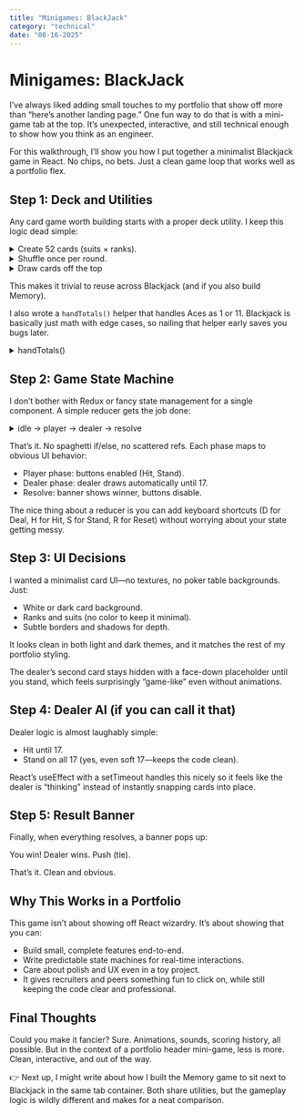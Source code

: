 ```yaml
---
title: "Minigames: BlackJack"
category: "technical"
date: "08-16-2025"
---
```


# Minigames: BlackJack

I’ve always liked adding small touches to my portfolio that show off more than “here’s another landing page.” One fun way to do that is with a mini-game tab at the top. It’s unexpected, interactive, and still technical enough to show how you think as an engineer.

For this walkthrough, I’ll show you how I put together a minimalist Blackjack game in React. No chips, no bets. Just a clean game loop that works well as a portfolio flex.

## Step 1: Deck and Utilities

Any card game worth building starts with a proper deck utility. I keep this logic dead simple:

<details>
  <summary>Create 52 cards (suits × ranks).</summary>

```tsx
  export type Suit = React.ReactNode;
  export type Rank = "A" | "2" | "3" | "4" | "5" | "6" | "7" | "8" | "9" | "10" | "J" | "Q" | "K";
  export type Card = { suit: Suit; rank: Rank };
  export type Deck = Card[];

  // used lucide-react for suite icons
  const SUITS: Suit[] = [
  <Spade key="spade" />,
  <Club key="club" />,
  <Diamond key="diamond" />,
  <Heart key="heart" />,
  ];

  const RANKS: Rank[] = ["A", "2", "3", "4", "5", "6", "7", "8", "9", "10", "J", "Q", "K"];

```

</details>

<details>
  <summary>Shuffle once per round.</summary>

```tsx
function shuffle<T>(array: T[]): T[] {
const arr = [...array];
for (let i = arr.length - 1; i > 0; i--) {
  const j = Math.floor(Math.random() * (i + 1));
  [arr[i], arr[j]] = [arr[j], arr[i]];
}
return arr;
}

function makeDeck(): Deck {
const d: Deck = [];
for (const s of SUITS) {
  for (const r of RANKS) d.push({ suit: s, rank: r });
}
return shuffle(d);
}
```

</details>

<details>
<summary>Draw cards off the top</summary>

```tsx
function draw(deck: Deck, n = 1): { cards: Card[]; deck: Deck } {
  return { cards: deck.slice(0, n), deck: deck.slice(n) };
}

function cardValue(rank: Rank): number {
  if (rank === "A") return 11; // handle totals in helper function
  if (["K", "Q", "J"].includes(rank)) return 10;
  return parseInt(rank, 10);
}
```

</details>

This makes it trivial to reuse across Blackjack (and if you also build Memory).

I also wrote a `handTotals()` helper that handles Aces as 1 or 11. Blackjack is basically just math with edge cases, so nailing that helper early saves you bugs later.

<details>
  <summary>handTotals()</summary>

  ```tsx
  function handTotals(cards: Card[]): { total: number; soft: boolean } {
  // Start by counting all aces as 11, then reduce by 10 while busting
  let total = 0;
  let aces = 0;
  for (const c of cards) {
    if (c.rank === "A") aces++;
    total += cardValue(c.rank);
  }
  while (total > 21 && aces > 0) {
    total -= 10; // make one ace count as 1 instead of 11
    aces--;
  }
  const soft = cards.some((c) => c.rank === "A") && total <= 21 && aces > 0; // at least one ace counted as 11
  return { total, soft };
}
  ```
</details>

## Step 2: Game State Machine

<!-- <details>
  <summary></summary>
  ```tsx
  ```
</details> -->

I don’t bother with Redux or fancy state management for a single component. A simple reducer gets the job done:

<details>
  <summary>idle → player → dealer → resolve</summary>
  
  ```tsx
  type Phase = "idle" | "player" | "dealer" | "resolve";

  type State = {
    deck: Deck;
    player: Card[];
    dealer: Card[];
    phase: Phase;
    revealDealerHole: boolean;
    result: "win" | "lose" | "push" | null;
    rounds: number;
  };

  const initialState: State = {
    deck: makeDeck(),
    player: [],
    dealer: [],
    phase: "idle",
    revealDealerHole: false,
    result: null,
    rounds: 0,
  };

  type Action =
    | { type: "DEAL" }
    | { type: "HIT" }
    | { type: "STAND" }
    | { type: "DEALER_TURN" }
    | { type: "RESOLVE" }
    | { type: "NEW_ROUND" };

  function reducer(state: State, action: Action): State {
    switch (action.type) {
      case "DEAL": {
        let deck = state.deck;
        if (deck.length < 15) deck = makeDeck();
        const a = draw(deck, 2);
        const b = draw(a.deck, 2);
        return {
          ...state,
          deck: b.deck,
          player: a.cards,
          dealer: b.cards,
          phase: "player",
          revealDealerHole: false,
          result: null,
          rounds: state.rounds + 1,
        };
      }
      case "HIT": {
        if (state.phase !== "player") return state;
        const { cards, deck } = draw(state.deck, 1);
        const player = [...state.player, ...cards];
        const { total } = handTotals(player);
        if (total > 21) {
          return { ...state, deck, player, phase: "resolve", revealDealerHole: true, result: "lose" };
        }
        return { ...state, deck, player };
      }
      case "STAND": {
        if (state.phase !== "player") return state;
        return { ...state, phase: "dealer", revealDealerHole: true };
      }
      case "DEALER_TURN": {
        if (state.phase !== "dealer") return state;
        const { total } = handTotals(state.dealer);
        if (total >= 17) {
          return { ...state, phase: "resolve" };
        }
        const { cards, deck } = draw(state.deck, 1);
        return { ...state, deck, dealer: [...state.dealer, ...cards] };
      }
      case "RESOLVE": {
        const pt = handTotals(state.player).total;
        const dt = handTotals(state.dealer).total;
        let result: State["result"] = null;
        if (pt > 21) result = "lose";
        else if (dt > 21) result = "win";
        else if (pt > dt) result = "win";
        else if (pt < dt) result = "lose";
        else result = "push";
        return { ...state, phase: "resolve", result };
      }
      case "NEW_ROUND": {
        return {
          ...state,
          player: [],
          dealer: [],
          phase: "idle",
          revealDealerHole: false,
          result: null,
        };
      }
      default:
        return state;
    }
  }
  ```
</details>

That’s it. No spaghetti if/else, no scattered refs. Each phase maps to obvious UI behavior:

- Player phase: buttons enabled (Hit, Stand).
- Dealer phase: dealer draws automatically until 17.
- Resolve: banner shows winner, buttons disable.

The nice thing about a reducer is you can add keyboard shortcuts (D for Deal, H for Hit, S for Stand, R for Reset) without worrying about your state getting messy.

## Step 3: UI Decisions

I wanted a minimalist card UI—no textures, no poker table backgrounds. Just:

- White or dark card background.
- Ranks and suits (no color to keep it minimal).
- Subtle borders and shadows for depth.

It looks clean in both light and dark themes, and it matches the rest of my portfolio styling.

The dealer’s second card stays hidden with a face-down placeholder until you stand, which feels surprisingly “game-like” even without animations.

## Step 4: Dealer AI (if you can call it that)

Dealer logic is almost laughably simple:

- Hit until 17.
- Stand on all 17 (yes, even soft 17—keeps the code clean).

React’s useEffect with a setTimeout handles this nicely so it feels like the dealer is “thinking” instead of instantly snapping cards into place.

## Step 5: Result Banner

Finally, when everything resolves, a banner pops up:

You win!
Dealer wins.
Push (tie).

That’s it. Clean and obvious.

## Why This Works in a Portfolio

This game isn’t about showing off React wizardry. It’s about showing that you can:

- Build small, complete features end-to-end.
- Write predictable state machines for real-time interactions.
- Care about polish and UX even in a toy project.
- It gives recruiters and peers something fun to click on, while still keeping the code clear and professional.

## Final Thoughts

Could you make it fancier? Sure. Animations, sounds, scoring history, all possible. But in the context of a portfolio header mini-game, less is more. Clean, interactive, and out of the way.

👉 Next up, I might write about how I built the Memory game to sit next to Blackjack in the same tab container. Both share utilities, but the gameplay logic is wildly different and makes for a neat comparison.
